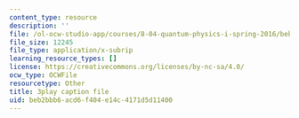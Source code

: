 ```yaml
---
content_type: resource
description: ''
file: /ol-ocw-studio-app/courses/8-04-quantum-physics-i-spring-2016/beb2bbb6acd6f404e14c4171d5d11400_RxWfrE3o-9k.srt
file_size: 12245
file_type: application/x-subrip
learning_resource_types: []
license: https://creativecommons.org/licenses/by-nc-sa/4.0/
ocw_type: OCWFile
resourcetype: Other
title: 3play caption file
uid: beb2bbb6-acd6-f404-e14c-4171d5d11400
---
```

